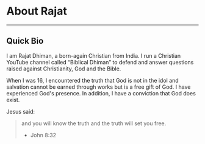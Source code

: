# **About Rajat**
---

## Quick Bio

I am Rajat Dhiman, a born-again Christian from India. I run a Christian YouTube channel called “Biblical Dhiman” to defend and answer questions raised against Christianity, God and the Bible.

When I was 16, I encountered the truth that God is not in the idol and salvation cannot be earned through works but is a free gift of God. I have experienced God's presence. In addition, I have a conviction that God does exist.

Jesus said:

> and you will know the truth and the truth will set you free.
> - John 8:32
